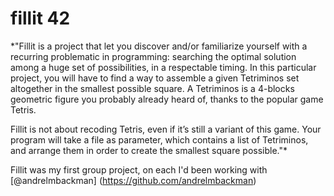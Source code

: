 # fillit 42

*"Fillit is a project that let you discover and/or familiarize yourself with a recurring
problematic in programming: searching the optimal solution among a huge set of possibilities, in a respectable timing. In this particular project, you will have to find a way to
assemble a given Tetriminos set altogether in the smallest possible square.
A Tetriminos is a 4-blocks geometric figure you probably already heard of, thanks to
the popular game Tetris.

Fillit is not about recoding Tetris, even if it’s still a variant of this game. Your program will take a file as parameter, which contains a list of Tetriminos, and arrange them
in order to create the smallest square possible."*

Fillit was my first group project, on each I'd been working with [@andrelmbackman] (https://github.com/andrelmbackman)
